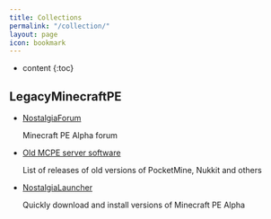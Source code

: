 ```yaml
---
title: Collections
permalink: "/collection/"
layout: page
icon: bookmark
---
```


* content
{:toc}

## LegacyMinecraftPE

* [NostalgiaForum](http://www.nostalgiaforum.xyz/index.php)

    Minecraft PE Alpha forum

* [Old MCPE server software](https://legacyminecraftpe.github.io/LegacyCoreVersions/)

    List of releases of old versions of PocketMine, Nukkit and others

* [NostalgiaLauncher]()

    Quickly download and install versions of Minecraft PE Alpha
